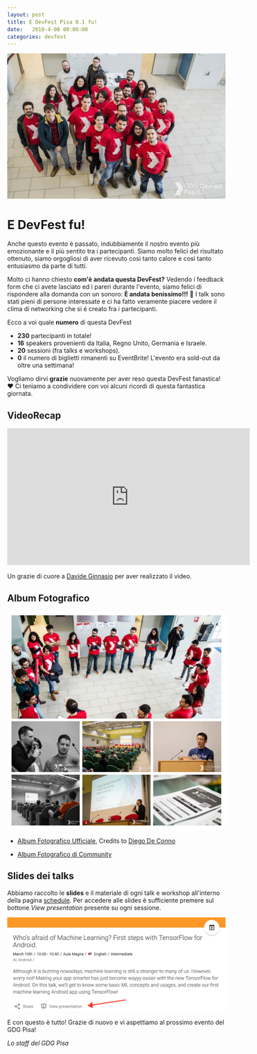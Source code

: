 ```yaml
---
layout: post
title: E DevFest Pisa 0.1 fu!
date:   2018-4-08 00:00:00
categories: devfest
---
```


![collage](/static/img/devfest-header.jpg)

# E DevFest fu!

Anche questo evento è passato, indubbiamente il nostro evento più emozionante e il più sentito tra i partecipanti. Siamo molto felici del risultato ottenuto, siamo orgogliosi di aver ricevuto così tanto calore e così tanto entusiasmo da parte di tutti.

Molto ci hanno chiesto **com'è andata questa DevFest?** Vedendo i feedback form che ci avete lasciato ed i pareri durante l'evento, siamo felici di rispondere alla domanda con un sonoro: **È andata benissimo!!!** 🎉 I talk sono stati pieni di persone interessate e ci ha fatto veramente piacere vedere il clima di networking che si é creato fra i partecipanti.

Ecco a voi quale **numero** di questa DevFest

* **230** partecipanti in totale!
* **16** speakers provenienti da Italia, Regno Unito, Germania e Israele.
* **20** sessioni (fra talks e workshops).
* **0** il numero di biglietti rimanenti su EventBrite! L'evento era sold-out da oltre una settimana!

Vogliamo dirvi **grazie** nuovamente per aver reso questa DevFest fanastica! ❤️ Ci teniamo a condividere con voi alcuni ricordi di questa fantastica giornata.

## VideoRecap

<iframe width="560" height="315" src="https://www.youtube.com/embed/KKKoFXHC_zc?rel=0" frameborder="0" allow="autoplay; encrypted-media" allowfullscreen></iframe>

Un grazie di cuore a [Davide Ginnasio](https://www.youtube.com/user/ginnasio90) per aver realizzato il video.

## Album Fotografico

[![collage](/static/img/devfest-collage.jpg)](https://photos.app.goo.gl/2eHDZJ2jR86mNMBl2)

* [Album Fotografico Ufficiale](https://photos.app.goo.gl/2eHDZJ2jR86mNMBl2), Credits to [Diego De Conno](https://www.facebook.com/diego.deconno)

* [Album Fotografico di Community](https://photos.app.goo.gl/Pute78lIB3ZGkb2r1)

## Slides dei talks

Abbiamo raccolto le **slides** e il materiale di ogni talk e workshop all'interno della pagina [schedule](https://devfest.gdgpisa.it/schedule/day1).
Per accedere alle slides è sufficiente premere sul bottone _View presentation_ presente su ogni sessione.

![sample](/static/img/devfest-slides-sample.png)

E con questo è tutto!
Grazie di nuovo e vi aspettiamo al prossimo evento del GDG Pisa!

_Lo staff del GDG Pisa_